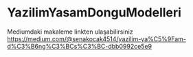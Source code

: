 # YazilimYasamDonguModelleri
Mediumdaki makaleme linkten ulaşabilirsiniz
https://medium.com/@senakocak4514/yazilim-ya%C5%9Fam-d%C3%B6ng%C3%BCs%C3%BC-dbb0992ce5e9
